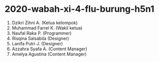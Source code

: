 # 2020-wabah-xi-4-flu-burung-h5n1
1. Dzikri Zihni A. (Ketua kelompok)
2. Muhammad Farrel K. (Wakil ketua)
3. Naufal Raka P. (Programmer)
4. Risqina Salsabila (Designer)
5. Lanifa Putri J. (Designer)
6. Azzahra Syafa A. (Content Manager)
7. Amelya Agustina (Content Manager)
